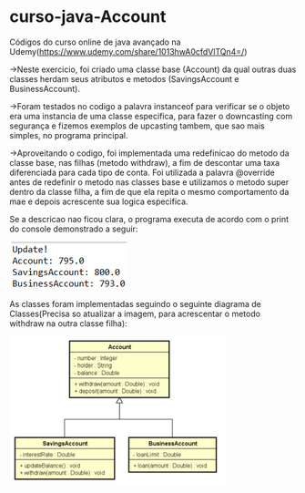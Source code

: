 # curso-java-Account

Códigos do curso online de java avançado na Udemy(https://www.udemy.com/share/1013hwA0cfdVlTQn4=/)

->Neste exercicio, foi criado uma classe base (Account) da qual outras duas classes herdam seus atributos e metodos (SavingsAccount e BusinessAccount).

->Foram testados no codigo a palavra instanceof para verificar se o objeto era uma instancia de uma classe especifica, para fazer o downcasting com segurança e fizemos exemplos de upcasting tambem, que sao mais simples, no programa principal.

->Aproveitando o codigo, foi implementada uma redefinicao do metodo da classe base, nas filhas (metodo withdraw), a fim de descontar uma taxa diferenciada para cada tipo de conta. Foi utilizada a palavra @override antes de redefinir o metodo nas classes base e utilizamos o metodo super dentro da classe filha, a fim de que ela repita o mesmo comportamento da mae e depois acrescente sua logica especifica.

Se a descricao nao ficou clara, o programa executa de acordo com o print do console demonstrado a seguir:

![](images/Capturar.PNG)

As classes foram implementadas seguindo o seguinte diagrama de Classes(Precisa so atualizar a imagem, para acrescentar o metodo withdraw na outra classe filha):

![](images/Capturar2.PNG)
